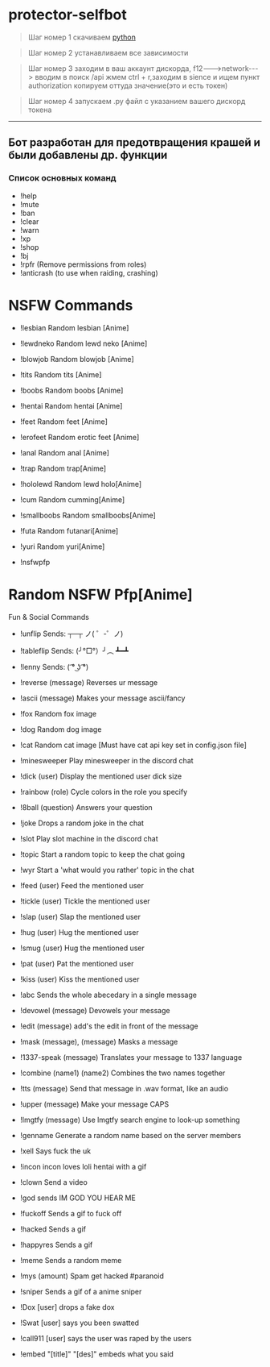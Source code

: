 # protector-selfbot
>Шаг номер 1 скачиваем [python](https://www.python.org/downloads/release/python-376/ "")

>Шаг номер 2 устанавливаем все зависимости

>Шаг номер 3 заходим в ваш аккаунт дискорда, f12--->network---> вводим в поиск /api жмем ctrl + r,заходим в sience и ищем пункт authorization копируем оттуда значение(это и есть токен)

>Шаг номер 4 запускаем .py файл с указанием вашего дискорд токена 
---
## Бот разработан для предотвращения крашей и были добавлены др. функции
### Список основных команд
- !help
- !mute
- !ban
- !clear
- !warn
- !xp
- !shop
- !bj
- !rpfr (Remove permissions from roles)
- !anticrash (to use when raiding, crashing)
# NSFW Commands
- !lesbian
Random lesbian [Anime] 

- !lewdneko
Random lewd neko [Anime] 

- !blowjob
Random blowjob [Anime] 

- !tits
 Random tits [Anime] 
 
- !boobs
Random boobs [Anime] 

- !hentai
Random hentai [Anime] 

- !feet
Random feet [Anime] 

- !erofeet
Random erotic feet [Anime] 

- !anal
Random anal [Anime] 

- !trap
Random trap[Anime] 

- !hololewd
Random lewd holo[Anime] 

- !cum
Random cumming[Anime] 

- !smallboobs 
Random smallboobs[Anime] 

- !futa
Random futanari[Anime] 

- !yuri 
Random yuri[Anime] 

- !nsfwpfp
# Random NSFW Pfp[Anime]
Fun & Social Commands

- !unflip
Sends: ┬─┬ ノ( ゜-゜ノ)

- !tableflip
Sends: (╯°□°）╯︵ ┻━┻ 

- !lenny
Sends: ( ͡° ͜ʖ ͡°) 

- !reverse (message) 
Reverses ur message 

- !ascii (message)
Makes your message ascii/fancy 

- !fox
Random fox image 

- !dog
Random dog image 

- !cat
Random cat image [Must have cat api key set in config.json file] 

- !minesweeper
Play minesweeper in the discord chat 

- !dick (user) 
 Display the mentioned user dick size
 
- !rainbow (role) 
Cycle colors in the role you specify

- !8ball (question)
Answers your question 

- !joke
Drops a random joke in the chat 

- !slot
Play slot machine in the discord chat

- !topic
Start a random topic to keep the chat going

- !wyr 
Start a 'what would you rather' topic in the chat 

- !feed (user) 
Feed the mentioned user

- !tickle (user) 
Tickle the mentioned user

- !slap (user)
Slap the mentioned user

- !hug (user)
Hug the mentioned user 

- !smug (user)
Hug the mentioned user

- !pat (user)
Pat the mentioned user

- !kiss (user)
Kiss the mentioned user

- !abc
Sends the whole abecedary in a single message 

- !devowel (message)
Devowels your message

- !edit (message)
add's the edit in front of the message

- !mask (message), (message)
Masks a message

- !1337-speak (message)
Translates your message to 1337 language 

- !combine (name1) (name2)
Combines the two names together 

- !tts (message)
Send that message in .wav format, like an audio 

- !upper (message)
Make your message CAPS 

- !lmgtfy (message)
Use lmgtfy search engine to look-up something

- !genname
Generate a random name based on the server members 

- !xell
Says fuck the uk

- !incon
incon loves loli hentai with a gif

- !clown
Send a video

- !god
sends IM GOD YOU HEAR ME

- !fuckoff
Sends a gif to fuck off

- !hacked
Sends a gif

- !happyres
Sends a gif

- !meme
Sends a random meme

- !mys (amount)
Spam get hacked #paranoid

- !sniper
Sends a gif of a anime sniper

- !Dox [user]
drops a fake dox

- !Swat [user]
says you been swatted 

- !call911 [user]
says the user was raped by the users 

- !embed "[title]" "[des]"
embeds what you said
